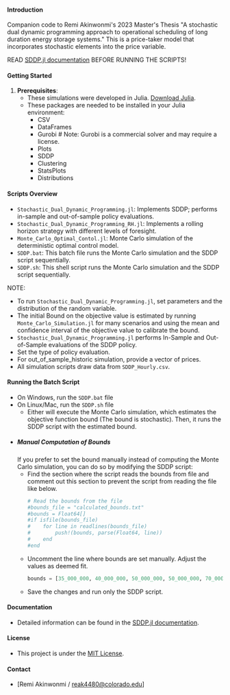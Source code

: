 #### Introduction
Companion code to Remi Akinwonmi's 2023 Master's Thesis "A stochastic dual dynamic programming approach to operational scheduling of long duration energy storage systems." This is a price-taker model that incorporates stochastic elements into the price variable.

READ [SDDP.jl documentation](https://sddp.dev/stable) BEFORE RUNNING THE SCRIPTS!

#### Getting Started
1. **Prerequisites**: 
   - These simulations were developed in Julia. [Download Julia](https://julialang.org/downloads/).
   - These packages are needed to be installed in your Julia environment:
      - CSV
      - DataFrames
      - Gurobi              # Note: Gurobi is a commercial solver and may require a license.
      - Plots
      - SDDP
      - Clustering
      - StatsPlots
      - Distributions

#### Scripts Overview
- `Stochastic_Dual_Dynamic_Programming.jl`: Implements SDDP; performs in-sample and out-of-sample policy evaluations.
- `Stochastic_Dual_Dynamic_Programming_RH.jl`: Implements a rolling horizon strategy with different levels of foresight.
- `Monte_Carlo_Optimal_Contol.jl`: Monte Carlo simulation of the deterministic optimal control model.
- `SDDP.bat`: This batch file runs the Monte Carlo simulation and the SDDP script sequentially.
- `SDDP.sh`: This shell script runs the Monte Carlo simulation and the SDDP script sequentially.

NOTE:
- To run `Stochastic_Dual_Dynamic_Programming.jl`, set parameters and the distribution of the random variable.
- The initial Bound on the objective value is estimated by running `Monte_Carlo_Simulation.jl` for many scenarios and using the mean and confidence interval of the objective value to calibrate the bound.
- `Stochastic_Dual_Dynamic_Programming.jl` performs In-Sample and Out-of-Sample evaluations of the SDDP policy.
- Set the type of policy evaluation.
- For out_of_sample_historic simulation, provide a vector of prices.
- All simulation scripts draw data from `SDDP_Hourly.csv`.

#### Running the Batch Script
- On Windows, run the `SDDP.bat` file
- On Linux/Mac, run the `SDDP.sh` file
   - Either will execute the Monte Carlo simulation, which estimates the objective function bound (The bound is stochastic). Then, it runs the SDDP script with the estimated bound.
- ##### Manual Computation of Bounds
   If you prefer to set the bound manually instead of computing the Monte Carlo simulation, you can do so by modifying the SDDP script:
   - Find the section where the script reads the bounds from file and comment out this section to prevent the script from reading the file like below.
     ```julia
     # Read the bounds from the file
     #bounds_file = "calculated_bounds.txt"
     #bounds = Float64[]
     #if isfile(bounds_file)
     #    for line in readlines(bounds_file)
     #        push!(bounds, parse(Float64, line))
     #    end
     #end
     ```
  - Uncomment the line where bounds are set manually. Adjust the values as deemed fit.
    ```julia
    bounds = [35_000_000, 40_000_000, 50_000_000, 50_000_000, 70_000_000]
    ```
  - Save the changes and run only the SDDP script.

    
#### Documentation
- Detailed information can be found in the [SDDP.jl documentation](https://sddp.dev/stable).

#### License
- This project is under the [MIT License](LICENSE).

#### Contact
- [Remi Akinwonmi / reak4480@colorado.edu]
